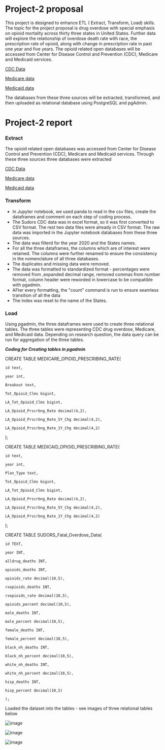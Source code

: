 # Project-2 proposal 
This project is designed to enhance ETL ( Extract, Transform, Load) skills. The topic for the project proposal is drug overdose with special emphasis on opioid mortality across thirty three states in United States. Further data will explore the relationship of overdose death rate with race, the prescription rate of opioid, along with change in prescription rate in past one year and five years. The opioid related open databases will be accessed from Center for Disease Control and Prevention (CDC), Medicare and Medicaid services. 

[CDC Data](https://www.cdc.gov/drugoverdose/fatal/dashboard/index.html)

[Medicare data](https://data.cms.gov/summary-statistics-on-use-and-payments/medicare-medicaid-opioid-prescribing-rates/medicare-part-d-opioid-prescribing-rates-by-geography/data)

[Medicaid data](https://data.cms.gov/summary-statistics-on-use-and-payments/medicare-medicaid-opioid-prescribing-rates/medicaid-opioid-prescribing-rates-by-geography/data)  

The databases from these three sources will be extracted, transformed, and then uploaded as relational database using PostgreSQL and pgAdmin.

# Project-2 report

### Extract
The opioid related open databases was accessed from Center for Disease Control and Prevention (CDC), Medicare and Medicaid services. Through these three sources three databases were extracted

[CDC Data](https://www.cdc.gov/drugoverdose/fatal/dashboard/index.html)

[Medicare data](https://data.cms.gov/summary-statistics-on-use-and-payments/medicare-medicaid-opioid-prescribing-rates/medicare-part-d-opioid-prescribing-rates-by-geography/data)

[Medicaid data](https://data.cms.gov/summary-statistics-on-use-and-payments/medicare-medicaid-opioid-prescribing-rates/medicaid-opioid-prescribing-rates-by-geography/data)  

### Transform
* In Jupyter notebook, we used panda to read in the csv files, create the dataframes and comment on each step of coding process.
* The Sudors CDC data was in excel format, so it was first converted to CSV format. The rest two data files were already in CSV format. The raw data was imported in the Jupyter notebook databases from these three sources. 
* The data was filterd for the year 2020 and the States names. 
* For all the three dataframes, the columns which are of interest were retained. The columns were further renamed to ensure the consistency in the nomenclature of all three databases. 
* The duplicates and missing data were removed. 
* The data was formatted to standardized format - percentages were removed from ,expanded decimal range, removed commas from number format, column header were reworded in lowercase to be compatible with pgadmin.
* AFter every formatting, the "count" command is run to ensure seamless transition of all the data
* The index was reset to the name of the States. 

### Load
Using pgadmin, the three dataframes were used to create three relational tables. The three tables were representing CDC drug overdose, Medicare, and Medicaid data. Depending on research question, the data query can be run for aggregation of the three tables.  

***Coding for Creating tables in pgadmin***

CREATE TABLE MEDICARE_OPIOID_PRESCRIBING_RATE(

	id text,
	
	year int,
	
	Breakout text,
	
	Tot_Opioid_Clms bigint,
	
	LA_Tot_Opioid_Clms bigint,
	
	LA_Opioid_Prscrbng_Rate decimal(4,2),
	
	LA_Opioid_Prscrbng_Rate_5Y_Chg decimal(4,2),
	
	LA_Opioid_Prscrbng_Rate_1Y_Chg decimal(4,2)
	
);

CREATE TABLE MEDICAID_OPIOID_PRESCRIBING_RATE(

	id text,
	
	year int,
	
	Plan_Type text,
	
	Tot_Opioid_Clms bigint,
	
	LA_Tot_Opioid_Clms bigint,
	
	LA_Opioid_Prscrbng_Rate decimal(4,2),
	
	LA_Opioid_Prscrbng_Rate_5Y_Chg decimal(4,2),
	
	LA_Opioid_Prscrbng_Rate_1Y_Chg decimal(4,2)
	
);

CREATE TABLE SUDORS_Fatal_Overdose_Data(

	id TEXT,
	
	year INT,
	
	alldrug_deaths INT,
	
	opioids_deaths INT,
	
	opioids_rate decimal(10,5),
	
	rxopioids_deaths INT,
	
	rxopioids_rate decimal(10,5),
	
	opioids_percent decimal(10,5),
	
	male_deaths INT,
	
	male_percent decimal(10,5),
	
	female_deaths INT,
	
	female_percent decimal(10,5),
	
	black_nh_deaths INT,
	
	black_nh_percent decimal(10,5),
	
	white_nh_deaths INT,
	
	white_nh_percent decimal(10,5),
	
	hisp_deaths INT,
	
	hisp_percent decimal(10,5)
	
	);

Loaded the dataset into the tables - see images of three relational tables below

![image](https://user-images.githubusercontent.com/109105878/209028745-75bb8853-bd11-4ad3-9b35-ca22edbc7373.png)


![image](https://user-images.githubusercontent.com/109105878/209028814-3f22600c-b8e9-4249-a688-bf6ba9049248.png)

![image](https://user-images.githubusercontent.com/109105878/209028824-a5caab63-018e-47cb-acae-f9105387a53b.png)


